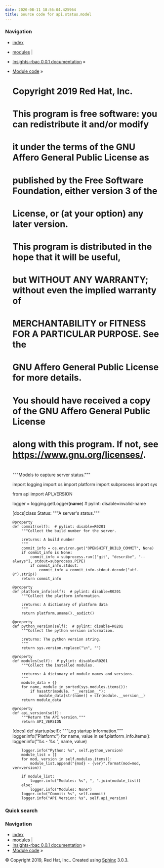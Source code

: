 ```yaml
---
date: 2020-08-11 18:56:04.425964
title: Source code for api.status.model
---
```

### Navigation

  - [index](../../../../genindex/ "General Index")
  - [modules](../../../../py-modindex/ "Python Module Index") |
  - [Insights-rbac 0.0.1 documentation](../../../../index/) »
  - [Module code](../../../index/) »


    #
    # Copyright 2019 Red Hat, Inc.
    #
    # This program is free software: you can redistribute it and/or modify
    # it under the terms of the GNU Affero General Public License as
    # published by the Free Software Foundation, either version 3 of the
    # License, or (at your option) any later version.
    #
    # This program is distributed in the hope that it will be useful,
    # but WITHOUT ANY WARRANTY; without even the implied warranty of
    # MERCHANTABILITY or FITNESS FOR A PARTICULAR PURPOSE.  See the
    # GNU Affero General Public License for more details.
    #
    # You should have received a copy of the GNU Affero General Public License
    # along with this program.  If not, see <https://www.gnu.org/licenses/>.
    #
    
    """Models to capture server status."""
    
    import logging
    import os
    import platform
    import subprocess
    import sys
    
    from api import API_VERSION
    
    logger = logging.getLogger(__name__)  # pylint: disable=invalid-name
    
    
    [docs]class Status:
        """A server's status."""
    
        @property
        def commit(self):  # pylint: disable=R0201
            """Collect the build number for the server.
    
            :returns: A build number
            """
            commit_info = os.environ.get("OPENSHIFT_BUILD_COMMIT", None)
            if commit_info is None:
                commit_info = subprocess.run(["git", "describe", "--always"], stdout=subprocess.PIPE)
                if commit_info.stdout:
                    commit_info = commit_info.stdout.decode("utf-8").strip()
            return commit_info
    
        @property
        def platform_info(self):  # pylint: disable=R0201
            """Collect the platform information.
    
            :returns: A dictionary of platform data
            """
            return platform.uname()._asdict()
    
        @property
        def python_version(self):  # pylint: disable=R0201
            """Collect the python version information.
    
            :returns: The python version string.
            """
            return sys.version.replace("\n", "")
    
        @property
        def modules(self):  # pylint: disable=R0201
            """Collect the installed modules.
    
            :returns: A dictonary of module names and versions.
            """
            module_data = {}
            for name, module in sorted(sys.modules.items()):
                if hasattr(module, "__version__"):
                    module_data[str(name)] = str(module.__version__)
            return module_data
    
        @property
        def api_version(self):
            """Return the API version."""
            return API_VERSION
    
    [docs]    def startup(self):
            """Log startup information."""
            logger.info("Platform:")
            for name, value in self.platform_info.items():
                logger.info("%s - %s ", name, value)
    
            logger.info("Python: %s", self.python_version)
            module_list = []
            for mod, version in self.modules.items():
                module_list.append("{mod} - {ver}".format(mod=mod, ver=version))
    
            if module_list:
                logger.info("Modules: %s", ", ".join(module_list))
            else:
                logger.info("Modules: None")
            logger.info("Commit: %s", self.commit)
            logger.info("API Version: %s", self.api_version)

### Quick search

### Navigation

  - [index](../../../../genindex/ "General Index")
  - [modules](../../../../py-modindex/ "Python Module Index") |
  - [Insights-rbac 0.0.1 documentation](../../../../index/) »
  - [Module code](../../../index/) »

© Copyright 2019, Red Hat, Inc.. Created using
[Sphinx](http://sphinx-doc.org/) 3.0.3.